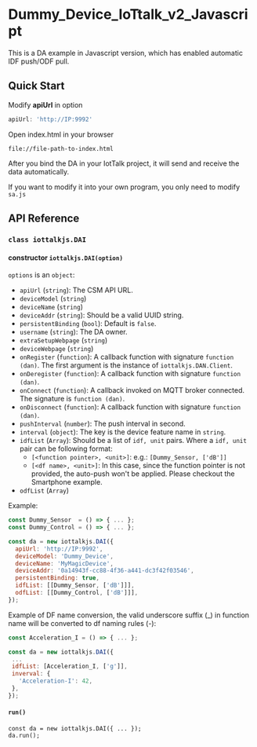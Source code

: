 # Dummy_Device_IoTtalk_v2_Javascript
This is a DA example in Javascript version, which has enabled automatic IDF push/ODF pull.

## Quick Start
Modify **apiUrl** in option
```javascript
apiUrl: 'http://IP:9992'
```
Open index.html in your browser
```
file://file-path-to-index.html
```
After you bind the DA in your IotTalk project, it will send and receive the data automatically.

If you want to modify it into your own program, you only need to modify `sa.js`
## API Reference

### `class iottalkjs.DAI`

#### constructor `iottalkjs.DAI(option)`

`options` is an `object`:

- `apiUrl` (`string`): The CSM API URL.
- `deviceModel` (`string`)
- `deviceName` (`string`)
- `deviceAddr` (`string`): Should be a valid UUID string.
- `persistentBinding` (`bool`): Default is `false`.
- `username` (`string`): The DA owner.
- `extraSetupWebpage` (`string`)
- `deviceWebpage` (`string`)
- `onRegister` (`function`): A callback function with signature `function (dan)`.
                             The first argument is the instance of `iottalkjs.DAN.Client`.
- `onDeregister` (`function`): A callback function with signature `function (dan)`.
- `onConnect` (`function`): A callback invoked on MQTT broker connected.
                            The signature is `function (dan)`.
- `onDisconnect` (`function`): A callback function with signature `function (dan)`.
- `pushInterval` (`number`): The push interval in second.
- `interval` (`object`): The key is the device feature name in `string`.
- `idfList` (`Array`): Should be a list of `idf, unit` pairs.
                       Where a `idf, unit` pair can be following format:
    - `[<function pointer>, <unit>]`: e.g.: `[Dummy_Sensor, ['dB']]`
    - `[<df name>, <unit>]`: In this case, since the function pointer is not provided,
                             the auto-push won't be applied.
                             Please checkout the Smartphone example.
- `odfList` (`Array`)

Example:

```javascript
const Dummy_Sensor  = () => { ... };
const Dummy_Control = () => { ... };

const da = new iottalkjs.DAI({
  apiUrl: 'http://IP:9992',
  deviceModel: 'Dummy_Device',
  deviceName: 'MyMagicDevice',
  deviceAddr: '0a14943f-cc88-4f36-a441-dc3f42f03546',
  persistentBinding: true,
  idfList: [[Dummy_Sensor, ['dB']]],
  odfList: [[Dummy_Control, ['dB']]],
});
```

Example of DF name conversion, the valid underscore suffix (_) in function name will be converted to df naming rules (-):

```javascript
const Acceleration_I = () => { ... };

const da = new iottalkjs.DAI({
 ...
 idfList: [Acceleration_I, ['g']],
 inverval: {
   'Acceleration-I': 42,
 },
});
```

#### `run()`

```
const da = new iottalkjs.DAI({ ... });
da.run();
```
